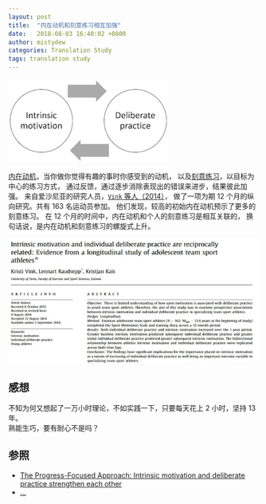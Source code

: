 ```yaml
---
layout: post
title:  "内在动机和刻意练习相互加强"
date:   2018-08-03 16:40:02 +0800
author: mistydew
categories: Translation Study
tags: translation study
---
```

![intrinsic_motivation_deliberate_practice](/images/20180803/intrinsic_motivation_deliberate_practice.png)

[内在动机](http://www.progressfocused.com/2015/11/autonomous-motivation-interesting-andor.html)，当你做你觉得有趣的事时你感受到的动机，
以及[刻意练习](http://www.progressfocused.com/2011/10/deliberate-practice-crucial-factor.html)，以目标为中心的练习方式，
通过反馈，通过逐步消除表现出的错误来进步，结果彼此加强。
来自爱沙尼亚的研究人员，[`Vink` 等人（2014）](http://www.sciencedirect.com/science/article/pii/S1469029214001198)，
做了一项为期 12 个月的纵向研究。共有 163 名运动员参加。
他们发现，较高的初始内在动机预示了更多的刻意练习。
在 12 个月的时间中，内在动机和个人的刻意练习是相互关联的，
换句话说，是内在动机和刻意练习的螺旋式上升。
<!-- excerpt -->

![presentatie](/images/20180803/presentatie.jpg)

## 感想
不知为何又想起了一万小时理论，不如实践一下，只要每天花上 2 小时，坚持 13 年。<br>
熟能生巧，要有耐心不是吗？

## 参照
* [The Progress-Focused Approach: Intrinsic motivation and deliberate practice strengthen each other](http://www.progressfocused.com/2016/03/intrinsic-motivation-and-deliberate.html)
* [...](https://github.com/mistydew)
